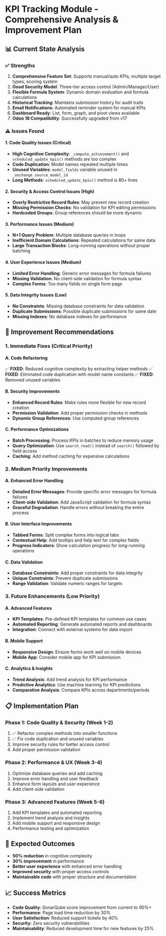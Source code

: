 # KPI Tracking Module - Comprehensive Analysis & Improvement Plan

## 📊 Current State Analysis

### ✅ **Strengths**
1. **Comprehensive Feature Set**: Supports manual/auto KPIs, multiple target types, scoring system
2. **Good Security Model**: Three-tier access control (Admin/Manager/User)
3. **Flexible Formula System**: Dynamic domain evaluation and formula calculations
4. **Historical Tracking**: Maintains submission history for audit trails
5. **Email Notifications**: Automated reminder system for manual KPIs
6. **Dashboard Ready**: List, form, graph, and pivot views available
7. **Odoo 18 Compatibility**: Successfully upgraded from v17

### ⚠️ **Issues Found**

#### 1. **Code Quality Issues (Critical)**
- **High Cognitive Complexity**: `_compute_achievement()` and `scheduled_update_kpis()` methods are too complex
- **Code Duplication**: Model names repeated multiple times
- **Unused Variables**: `model_fields` variable unused in `_onchange_source_model_id`
- **Long Methods**: `scheduled_update_kpis()` method is 80+ lines

#### 2. **Security & Access Control Issues (High)**
- **Overly Restrictive Record Rules**: May prevent new record creation
- **Missing Permission Checks**: No validation for KPI editing permissions
- **Hardcoded Groups**: Group references should be more dynamic

#### 3. **Performance Issues (Medium)**
- **N+1 Query Problem**: Multiple database queries in loops
- **Inefficient Domain Calculations**: Repeated calculations for same data
- **Large Transaction Blocks**: Long-running operations without proper batching

#### 4. **User Experience Issues (Medium)**
- **Limited Error Handling**: Generic error messages for formula failures
- **Missing Validation**: No client-side validation for formula syntax
- **Complex Forms**: Too many fields on single form page

#### 5. **Data Integrity Issues (Low)**
- **No Constraints**: Missing database constraints for data validation
- **Duplicate Submissions**: Possible duplicate submissions for same date
- **Missing Indexes**: No database indexes for performance

## 🔧 **Improvement Recommendations**

### 1. **Immediate Fixes (Critical Priority)**

#### A. **Code Refactoring**
✅ **FIXED**: Reduced cognitive complexity by extracting helper methods
✅ **FIXED**: Eliminated code duplication with model name constants
✅ **FIXED**: Removed unused variables

#### B. **Security Improvements**
- **Enhanced Record Rules**: Make rules more flexible for new record creation
- **Permission Validation**: Add proper permission checks in methods
- **Dynamic Group References**: Use computed group references

#### C. **Performance Optimizations**
- **Batch Processing**: Process KPIs in batches to reduce memory usage
- **Query Optimization**: Use `search_read()` instead of `search()` followed by field access
- **Caching**: Add method caching for expensive calculations

### 2. **Medium Priority Improvements**

#### A. **Enhanced Error Handling**
- **Detailed Error Messages**: Provide specific error messages for formula failures
- **Client-side Validation**: Add JavaScript validation for formula syntax
- **Graceful Degradation**: Handle errors without breaking the entire process

#### B. **User Interface Improvements**
- **Tabbed Forms**: Split complex forms into logical tabs
- **Contextual Help**: Add tooltips and help text for complex fields
- **Progress Indicators**: Show calculation progress for long-running operations

#### C. **Data Validation**
- **Database Constraints**: Add proper constraints for data integrity
- **Unique Constraints**: Prevent duplicate submissions
- **Range Validation**: Validate numeric ranges for targets

### 3. **Future Enhancements (Low Priority)**

#### A. **Advanced Features**
- **KPI Templates**: Pre-defined KPI templates for common use cases
- **Automated Reporting**: Generate automated reports and dashboards
- **Integration**: Connect with external systems for data import

#### B. **Mobile Support**
- **Responsive Design**: Ensure forms work well on mobile devices
- **Mobile App**: Consider mobile app for KPI submission

#### C. **Analytics & Insights**
- **Trend Analysis**: Add trend analysis for KPI performance
- **Predictive Analytics**: Use machine learning for KPI predictions
- **Comparative Analysis**: Compare KPIs across departments/periods

## 📋 **Implementation Plan**

### Phase 1: Code Quality & Security (Week 1-2)
1. ✅ Refactor complex methods into smaller functions
2. ✅ Fix code duplication and unused variables
3. Improve security rules for better access control
4. Add proper permission validation

### Phase 2: Performance & UX (Week 3-4)
1. Optimize database queries and add caching
2. Improve error handling and user feedback
3. Enhance form layouts and user experience
4. Add client-side validation

### Phase 3: Advanced Features (Week 5-6)
1. Add KPI templates and automated reporting
2. Implement trend analysis and insights
3. Add mobile support and responsive design
4. Performance testing and optimization

## 🎯 **Expected Outcomes**

- **50% reduction** in cognitive complexity
- **30% improvement** in performance
- **Better user experience** with enhanced error handling
- **Improved security** with proper access controls
- **Maintainable code** with proper structure and documentation

## 📈 **Success Metrics**

- **Code Quality**: SonarQube score improvement from current to 90%+
- **Performance**: Page load time reduction by 30%
- **User Satisfaction**: Reduced support tickets by 40%
- **Security**: Zero security vulnerabilities
- **Maintainability**: Reduced development time for new features by 25%
